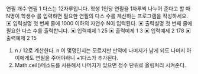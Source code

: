 연필 개수
연필 1 다스는 12자루입니다. 학생 1인당 연필을 1자루씩 나누어 준다고 할 때 N명이 학생수
를 입력하면 필요한 연필의 다스 수를 계산하는 프로그램을 작성하세요.
▣ 입력설명
첫 번째 줄에 1000 이하의 자연수 N이 입력된다.
▣ 출력설명
첫 번째 줄에 필요한 다스 수를 출력합니다.
▣ 입력예제 1
25
▣ 출력예제 1
3
▣ 입력예제 2
178
▣ 출력예제 2
15

1. n / 12로 계산한다. n 이 몇명인지는 모르지만
   만약에 나머지가 남게 되도 나머지 아이에게도 연필을 주어야하니 +1다스가 추가된다.
2. Math.ceil()메소드를 사용해서 나머지가 있으면 정수 단위로 올림처리 시켜준다.

